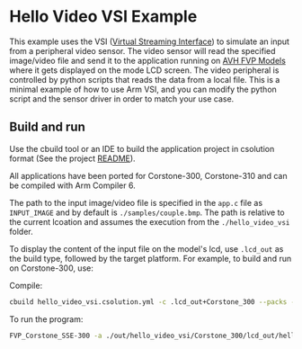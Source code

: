 # Hello Video VSI Example

This example uses the VSI ([Virtual Streaming Interface](https://arm-software.github.io/AVH/main/simulation/html/group__arm__vsi.html)) to simulate an input from a peripheral video sensor. The video sensor will read the specified image/video file and send it to the application running on [AVH FVP Models](https://arm-software.github.io/AVH/main/overview/html/index.html) where it gets displayed on the mode LCD screen. The video peripheral is controlled by python scripts that reads the data from a local file. This is a minimal example of how to use Arm VSI, and you can modify the python script and the sensor driver in order to match your use case.

## Build and run

Use the cbuild tool or an IDE to build the application project in csolution format (See the project [README](../README.md)).

All applications have been ported for Corstone-300, Corstone-310 and can be compiled with Arm Compiler 6.

The path to the input image/video file is specified in the `app.c` file as `INPUT_IMAGE` and by default is `./samples/couple.bmp`. The path is relative to the current lcoation and assumes the execution from the `./hello_video_vsi` folder.

To display the content of the input file on the model's lcd, use `.lcd_out` as the build type, followed by the target platform. For example, to build and run on Corstone-300, use:

Compile: 

```bash
cbuild hello_video_vsi.csolution.yml -c .lcd_out+Corstone_300 --packs --update-rte
```

To run the program:

```bash
FVP_Corstone_SSE-300 -a ./out/hello_video_vsi/Corstone_300/lcd_out/hello_video_vsi.axf -C mps3_board.v_path=./source/vsi/video_vsi_py/
```
